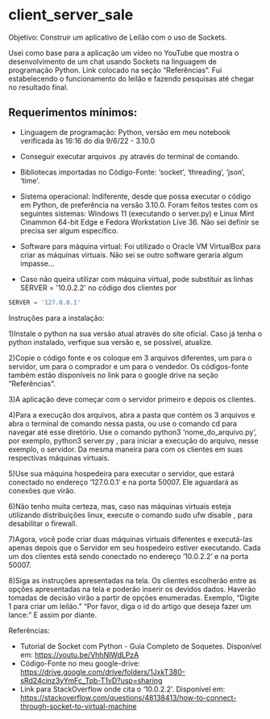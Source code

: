 # client_server_sale

Objetivo: Construir um aplicativo de Leilão com o uso de Sockets.

Usei como base para a aplicação um vídeo no YouTube que mostra o desenvolvimento de um chat usando Sockets na linguagem de programação Python. Link colocado na seção “Referências”.
Fui estabelecendo o funcionamento do leilão e fazendo pesquisas até chegar no resultado final.

## Requerimentos mínimos:

- Linguagem de programação: Python, versão em meu notebook verificada às 16:16 do dia 9/6/22 - 3.10.0

- Conseguir executar arquivos .py através do terminal de comando.

- Bibliotecas importadas no Código-Fonte: ‘socket’, ‘threading’, ‘json’, ‘time’.

- Sistema operacional: Indiferente, desde que possa executar o código em Python, de preferência na versão 3.10.0. Foram feitos testes com os seguintes sistemas: Windows 11 (executando o server.py) e Linux Mint Cinammon 64-bit Edge e Fedora Workstation Live 36. Não sei definir se precisa ser algum específico.

- Software para máquina virtual: Foi utilizado o Oracle VM VirtualBox para criar as máquinas virtuais. Não sei se outro software geraria algum impasse...

- Caso não queira utilizar com máquina virtual, pode substituir as linhas SERVER = '10.0.2.2' no código dos clientes por 
```python
SERVER = '127.0.0.1'
```
Instruções para a instalação:

1)Instale o python na sua versão atual através do site oficial.
Caso já tenha o python instalado, verfique sua versão e, se possível, atualize.

2)Copie o código fonte e os coloque em 3 arquivos diferentes, um para o servidor, um para o comprador e um para o vendedor. Os códigos-fonte também estão disponíveis no link para o google drive na seção “Referências”.

3)A aplicação deve começar com o servidor primeiro e depois os clientes.

4)Para a execução dos arquivos, abra a pasta que contém os 3 arquivos e abra o terminal de comando nessa pasta, ou use o comando cd para navegar até esse diretório. Use o comando python3 ‘nome_do_arquivo.py’, por exemplo, python3 server.py , para iniciar a execução do arquivo, nesse exemplo, o servidor. Da mesma maneira para com os clientes em suas respectivas máquinas virtuais.

5)Use sua máquina hospedeira para executar o servidor, que estará conectado no endereço ‘127.0.0.1’ e na porta 50007. Ele aguardará as conexões que virão.

6)Não tenho muita certeza, mas, caso nas máquinas virtuais esteja utilizando distribuições linux, execute o comando sudo ufw disable ,  para desabilitar o firewall. 

7)Agora, você pode criar duas máquinas virtuais diferentes e executá-las apenas depois que o Servidor em seu hospedeiro estiver executando. Cada um dos clientes está sendo conectado no endereço ‘10.0.2.2’ e na porta 50007.

8)Siga as instruções apresentadas na tela. Os clientes escolherão entre as opções apresentadas na tela e poderão inserir os devidos dados. Haverão tomadas de decisão virão a partir de opções enumeradas. Exemplo, “Digite 1 para criar um leilão.” “Por favor, diga o id do artigo que deseja fazer um lance:” E assim por diante.

Referências:

- Tutorial de Socket com Python - Guia Completo de Soquetes. Disponível em: https://youtu.be/VhhNlWdLPzA
- Código-Fonte no meu google-drive: https://drive.google.com/drive/folders/1JxkT380-sRd24cinz3yYmFc_Tpb-T1vD?usp=sharing 
- Link para StackOverflow onde cita o ‘10.0.2.2’. Disponível em: https://stackoverflow.com/questions/48138413/how-to-connect-through-socket-to-virtual-machine 
